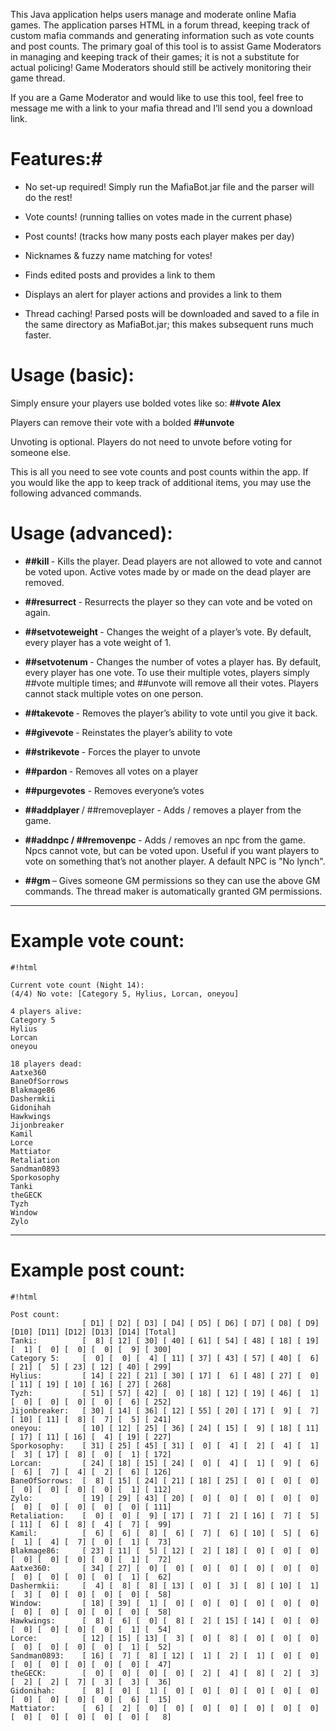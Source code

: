 This Java application helps users manage and moderate online Mafia games. The application parses HTML in a forum thread, keeping track of custom mafia commands and generating information such as vote counts and post counts. The primary goal of this tool is to assist Game Moderators in managing and keeping track of their games; it is not a substitute for actual policing! Game Moderators should still be actively monitoring their game thread.

If you are a Game Moderator and would like to use this tool, feel free to message me with a link to your mafia thread and I’ll send you a download link.

# Features:#

* No set-up required! Simply run the MafiaBot.jar file and the parser will do the rest!

* Vote counts! (running tallies on votes made in the current phase)

* Post counts! (tracks how many posts each player makes per day)

* Nicknames & fuzzy name matching for votes!

* Finds edited posts and provides a link to them

* Displays an alert for player actions and provides a link to them

* Thread caching! Parsed posts will be downloaded and saved to a file in the same directory as MafiaBot.jar; this makes subsequent runs much faster.

# Usage (basic): #
Simply ensure your players use bolded votes like so: **##vote Alex**

Players can remove their vote with a bolded **##unvote**

Unvoting is optional. Players do not need to unvote before voting for someone else.

This is all you need to see vote counts and post counts within the app. If you would like the app to keep track of additional items, you may use the following advanced commands.

# Usage (advanced): #

* **##kill <player>** - Kills the player. Dead players are not allowed to vote and cannot be voted upon. Active votes made by or made on the dead player are removed.

* **##resurrect <player>** - Resurrects the player so they can vote and be voted on again.

* **##setvoteweight <player> <num>** - Changes the weight of a player’s vote. By default, every player has a vote weight of 1.

* **##setvotenum <player> <num>** - Changes the number of votes a player has. By default, every player has one vote. To use their multiple votes, players simply ##vote multiple times; and ##unvote will remove all their votes. Players cannot stack multiple votes on one person.

* **##takevote <player>** - Removes the player’s ability to vote until you give it back.

* **##givevote <player>** - Reinstates the player’s ability to vote

* **##strikevote <player>** - Forces the player to unvote

* **##pardon <player>** - Removes all votes on a player

* **##purgevotes** - Removes everyone’s votes

* **##addplayer <player>** / ##removeplayer <player> - Adds / removes a player from the game. 

* **##addnpc <name> / ##removenpc <name>** - Adds / removes an npc from the game. Npcs cannot vote, but can be voted upon. Useful if you want players to vote on something that’s not another player. A default NPC is "No lynch".

* **##gm <name>** – Gives someone GM permissions so they can use the above GM commands. The thread maker is automatically granted GM permissions.



***
# Example vote count: #

```
#!html

Current vote count (Night 14):
(4/4) No vote: [Category 5, Hylius, Lorcan, oneyou]

4 players alive: 
Category 5
Hylius
Lorcan
oneyou

18 players dead:
Aatxe360
BaneOfSorrows
Blakmage86
Dashermkii
Gidonihah
Hawkwings
Jijonbreaker
Kamil
Lorce
Mattiator
Retaliation
Sandman0893
Sporkosophy
Tanki
theGECK
Tyzh
Window
Zylo

```

***
# Example post count: #

```
#!html

Post count:
                [ D1] [ D2] [ D3] [ D4] [ D5] [ D6] [ D7] [ D8] [ D9] [D10] [D11] [D12] [D13] [D14] [Total]
Tanki:          [  8] [ 12] [ 30] [ 40] [ 61] [ 54] [ 48] [ 18] [ 19] [  1] [  0] [  0] [  0] [  9] [ 300] 
Category 5:     [  0] [  0] [  4] [ 11] [ 37] [ 43] [ 57] [ 40] [  6] [ 21] [  5] [ 23] [ 12] [ 40] [ 299] 
Hylius:         [ 14] [ 22] [ 21] [ 30] [ 17] [  6] [ 48] [ 27] [  0] [ 11] [ 19] [ 10] [ 16] [ 27] [ 268] 
Tyzh:           [ 51] [ 57] [ 42] [  0] [ 18] [ 12] [ 19] [ 46] [  1] [  0] [  0] [  0] [  0] [  6] [ 252] 
Jijonbreaker:   [ 30] [ 14] [ 36] [ 12] [ 55] [ 20] [ 17] [  9] [  7] [ 10] [ 11] [  8] [  7] [  5] [ 241] 
oneyou:         [ 10] [ 12] [ 25] [ 36] [ 24] [ 15] [  9] [ 18] [ 11] [ 17] [ 11] [ 16] [  4] [ 19] [ 227] 
Sporkosophy:    [ 31] [ 25] [ 45] [ 31] [  0] [  4] [  2] [  4] [  1] [  3] [ 17] [  8] [  0] [  1] [ 172] 
Lorcan:         [ 24] [ 18] [ 15] [ 24] [  0] [  4] [  1] [  9] [  6] [  6] [  7] [  4] [  2] [  6] [ 126] 
BaneOfSorrows:  [  8] [ 15] [ 24] [ 21] [ 18] [ 25] [  0] [  0] [  0] [  0] [  0] [  0] [  0] [  1] [ 112] 
Zylo:           [ 19] [ 29] [ 43] [ 20] [  0] [  0] [  0] [  0] [  0] [  0] [  0] [  0] [  0] [  0] [ 111] 
Retaliation:    [  0] [  0] [  9] [ 17] [  7] [  2] [ 16] [  7] [  5] [ 11] [  6] [  8] [  4] [  7] [  99] 
Kamil:          [  6] [  6] [  8] [  6] [  7] [  6] [ 10] [  5] [  6] [  1] [  4] [  7] [  0] [  1] [  73] 
Blakmage86:     [ 23] [ 11] [  5] [ 12] [  2] [ 18] [  0] [  0] [  0] [  0] [  0] [  0] [  0] [  1] [  72] 
Aatxe360:       [ 34] [ 27] [  0] [  0] [  0] [  0] [  0] [  0] [  0] [  0] [  0] [  0] [  0] [  1] [  62] 
Dashermkii:     [  4] [  8] [  8] [ 13] [  0] [  3] [  8] [ 10] [  1] [  3] [  0] [  0] [  0] [  0] [  58] 
Window:         [ 18] [ 39] [  1] [  0] [  0] [  0] [  0] [  0] [  0] [  0] [  0] [  0] [  0] [  0] [  58] 
Hawkwings:      [  8] [  6] [  0] [  8] [  2] [ 15] [ 14] [  0] [  0] [  0] [  0] [  0] [  0] [  1] [  54] 
Lorce:          [ 12] [ 15] [ 13] [  3] [  0] [  8] [  0] [  0] [  0] [  0] [  0] [  0] [  0] [  1] [  52] 
Sandman0893:    [ 16] [  7] [  8] [ 12] [  1] [  2] [  1] [  0] [  0] [  0] [  0] [  0] [  0] [  0] [  47] 
theGECK:        [  0] [  0] [  0] [  0] [  2] [  4] [  8] [  2] [  3] [  2] [  2] [  7] [  3] [  3] [  36] 
Gidonihah:      [  8] [  0] [  1] [  0] [  0] [  0] [  0] [  0] [  0] [  0] [  0] [  0] [  0] [  6] [  15] 
Mattiator:      [  6] [  2] [  0] [  0] [  0] [  0] [  0] [  0] [  0] [  0] [  0] [  0] [  0] [  0] [   8] 

```